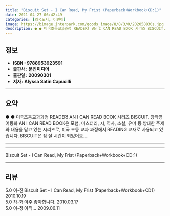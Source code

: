 ```yaml
---
title: "Biscuit Set - I Can Read, My Frist (Paperback+Workbook+CD:1)"
date: 2021-04-27 06:42:49
categories: [외국도서, 어린이]
image: https://bimage.interpark.com/goods_image/8/8/3/0/202058830s.jpg
description: ● ● 미국초등교과과정 READER! AN I CAN READ BOOK 시리즈 BISCUIT. 창작영어동화 AN I CAN READ BOOK은 모험, 미스터리, 시, 역사, 소설, 유머 등 방대한 주제와 내용을 담고 있는 시리즈로, 미국 초등 교과 과정에서 READING 교재로 사용
---
```


## **정보**

- **ISBN : 9788953923591**
- **출판사 : 문진미디어**
- **출판일 : 20090301**
- **저자 : Alyssa Satin Capucilli**

------



## **요약**

●  ●  미국초등교과과정 READER! AN I CAN READ BOOK 시리즈 BISCUIT. 창작영어동화 AN I CAN READ BOOK은 모험, 미스터리, 시, 역사, 소설, 유머 등 방대한 주제와 내용을 담고 있는 시리즈로, 미국 초등 교과 과정에서 READING 교재로 사용되고 있습니다. BISCUIT은 잠 잘 시간이 되었어요.... 

------



------


Biscuit Set - I Can Read, My Frist (Paperback+Workbook+CD:1) 

------


## **리뷰** 

5.0 이-진 Biscuit Set - I Can Read, My Frist (Paperback+Workbook+CD1) 2010.10.19 <br/>5.0 차-화 아주 좋아합니다.  2010.03.17 <br/>5.0 이-정 아직... 2009.06.11 <br/>